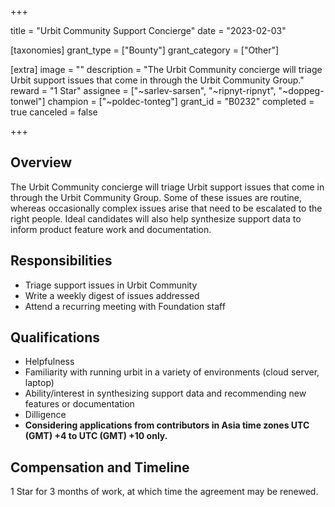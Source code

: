 +++

title = "Urbit Community Support Concierge"
date = "2023-02-03"

[taxonomies]
grant_type = ["Bounty"]
grant_category = ["Other"]

[extra]
image = ""
description = "The Urbit Community concierge will triage Urbit support issues that come in through the Urbit Community Group."
reward = "1 Star"
assignee = ["~sarlev-sarsen", "~ripnyt-ripnyt", "~doppeg-tonwel"]
champion = ["~poldec-tonteg"]
grant_id = "B0232"
completed = true
canceled = false

+++

## Overview

The Urbit Community concierge will triage Urbit support issues that come in through the Urbit Community Group. Some of these issues are routine, whereas occasionally complex issues arise that need to be escalated to the right people. Ideal candidates will also help synthesize support data to inform product feature work and documentation.

## Responsibilities

- Triage support issues in Urbit Community
- Write a weekly digest of issues addressed
- Attend a recurring meeting with Foundation staff

## Qualifications

- Helpfulness
- Familiarity with running urbit in a variety of environments (cloud server, laptop)
- Ability/interest in synthesizing support data and recommending new features or documentation
- Dilligence
- **Considering applications from contributors in Asia time zones UTC (GMT) +4 to UTC (GMT) +10 only.**

## Compensation and Timeline

1 Star for 3 months of work, at which time the agreement may be renewed. 
